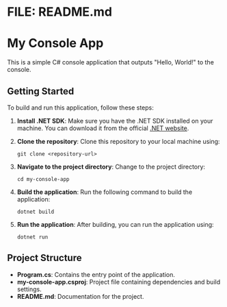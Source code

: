 # FILE: README.md

# My Console App

This is a simple C# console application that outputs "Hello, World!" to the console.

## Getting Started

To build and run this application, follow these steps:

1. **Install .NET SDK**: Make sure you have the .NET SDK installed on your machine. You can download it from the official [.NET website](https://dotnet.microsoft.com/download).

2. **Clone the repository**: Clone this repository to your local machine using:
   ```
   git clone <repository-url>
   ```

3. **Navigate to the project directory**: Change to the project directory:
   ```
   cd my-console-app
   ```

4. **Build the application**: Run the following command to build the application:
   ```
   dotnet build
   ```

5. **Run the application**: After building, you can run the application using:
   ```
   dotnet run
   ```

## Project Structure

- **Program.cs**: Contains the entry point of the application.
- **my-console-app.csproj**: Project file containing dependencies and build settings.
- **README.md**: Documentation for the project.